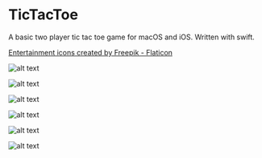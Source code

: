 #  TicTacToe

A basic two player tic tac toe game for macOS and iOS. Written with swift.

<a href="https://www.flaticon.com/free-icons/entertainment" title="entertainment icons">Entertainment icons created by Freepik - Flaticon</a>  
  


![alt text](https://github.com/YAJATapps/TicTacToe/raw/main/screenshots/1.png)  

![alt text](https://github.com/YAJATapps/TicTacToe/raw/main/screenshots/2.png)  

![alt text](https://github.com/YAJATapps/TicTacToe/raw/main/screenshots/3.png)  

![alt text](https://github.com/YAJATapps/TicTacToe/raw/main/screenshots/4.png)  

![alt text](https://github.com/YAJATapps/TicTacToe/raw/main/screenshots/5.png)  

![alt text](https://github.com/YAJATapps/TicTacToe/raw/main/screenshots/6.png) 
 